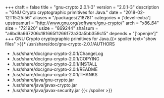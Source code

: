 +++
draft = false
title = "gnu-crypto 2.0.1-3"
version = "2.0.1-3"
description = "GNU Crypto cryptographic primitives for Java."
date = "2018-02-12T15:25:56"
aliases = "/packages/218781"
categories = ['devel-extra']
upstreamurl = "http://www.gnu.org/software/gnu-crypto/"
arch = "x86_64"
size = "721920"
usize = "869244"
sha1sum = "a6bd9a667206c181665f1266172a30a5bb359c15"
depends = "['openjre']"
+++
GNU Crypto cryptographic primitives for Java.{{< spoiler text="show files" >}}* /usr/share/doc/gnu-crypto-2.0.1/AUTHORS
* /usr/share/doc/gnu-crypto-2.0.1/ChangeLog
* /usr/share/doc/gnu-crypto-2.0.1/COPYING
* /usr/share/doc/gnu-crypto-2.0.1/INSTALL
* /usr/share/doc/gnu-crypto-2.0.1/README
* /usr/share/doc/gnu-crypto-2.0.1/THANKS
* /usr/share/java/gnu-crypto.jar
* /usr/share/java/javax-crypto.jar
* /usr/share/java/javax-security.jar
{{< /spoiler >}}